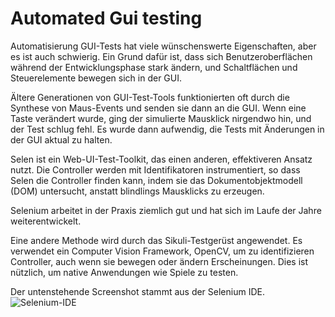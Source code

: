 # Automated Gui testing

Automatisierung GUI-Tests hat viele wünschenswerte Eigenschaften, aber es ist auch schwierig. Ein Grund dafür ist, dass sich Benutzeroberflächen während der Entwicklungsphase stark ändern, und Schaltflächen und Steuerelemente bewegen sich in der GUI.

Ältere Generationen von GUI-Test-Tools funktionierten oft durch die Synthese von Maus-Events und senden sie dann an die GUI. Wenn eine Taste verändert wurde, ging der simulierte Mausklick nirgendwo hin, und der Test schlug fehl. Es wurde dann aufwendig, die Tests mit Änderungen in der GUI aktual zu halten.

Selen ist ein Web-UI-Test-Toolkit, das einen anderen, effektiveren Ansatz nutzt. Die Controller werden mit Identifikatoren instrumentiert, so dass Selen die Controller finden kann, indem sie das Dokumentobjektmodell (DOM) untersucht, anstatt blindlings Mausklicks zu erzeugen.

Selenium arbeitet in der Praxis ziemlich gut und hat sich im Laufe der Jahre weiterentwickelt.

Eine andere Methode wird durch das Sikuli-Testgerüst angewendet. Es verwendet ein Computer Vision Framework, OpenCV, um zu identifizieren Controller, auch wenn sie bewegen oder ändern Erscheinungen. Dies ist nützlich, um native Anwendungen wie Spiele zu testen.

Der untenstehende Screenshot stammt aus der Selenium IDE.
![Selenium-IDE](https://www.packtpub.com/graphics/9781785882876/graphics/4892_06_02.jpg)